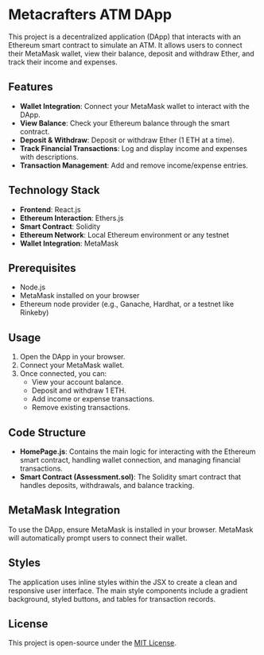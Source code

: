 
# Metacrafters ATM DApp

This project is a decentralized application (DApp) that interacts with an Ethereum smart contract to simulate an ATM. It allows users to connect their MetaMask wallet, view their balance, deposit and withdraw Ether, and track their income and expenses.

## Features

- **Wallet Integration**: Connect your MetaMask wallet to interact with the DApp.
- **View Balance**: Check your Ethereum balance through the smart contract.
- **Deposit & Withdraw**: Deposit or withdraw Ether (1 ETH at a time).
- **Track Financial Transactions**: Log and display income and expenses with descriptions.
- **Transaction Management**: Add and remove income/expense entries.

## Technology Stack

- **Frontend**: React.js
- **Ethereum Interaction**: Ethers.js
- **Smart Contract**: Solidity
- **Ethereum Network**: Local Ethereum environment or any testnet
- **Wallet Integration**: MetaMask

## Prerequisites

- Node.js
- MetaMask installed on your browser
- Ethereum node provider (e.g., Ganache, Hardhat, or a testnet like Rinkeby)

## Usage

1. Open the DApp in your browser.
2. Connect your MetaMask wallet.
3. Once connected, you can:
   - View your account balance.
   - Deposit and withdraw 1 ETH.
   - Add income or expense transactions.
   - Remove existing transactions.

## Code Structure

- **HomePage.js**: Contains the main logic for interacting with the Ethereum smart contract, handling wallet connection, and managing financial transactions.
- **Smart Contract (Assessment.sol)**: The Solidity smart contract that handles deposits, withdrawals, and balance tracking.

## MetaMask Integration

To use the DApp, ensure MetaMask is installed in your browser. MetaMask will automatically prompt users to connect their wallet.

## Styles

The application uses inline styles within the JSX to create a clean and responsive user interface. The main style components include a gradient background, styled buttons, and tables for transaction records.

## License

This project is open-source under the [MIT License](LICENSE).

